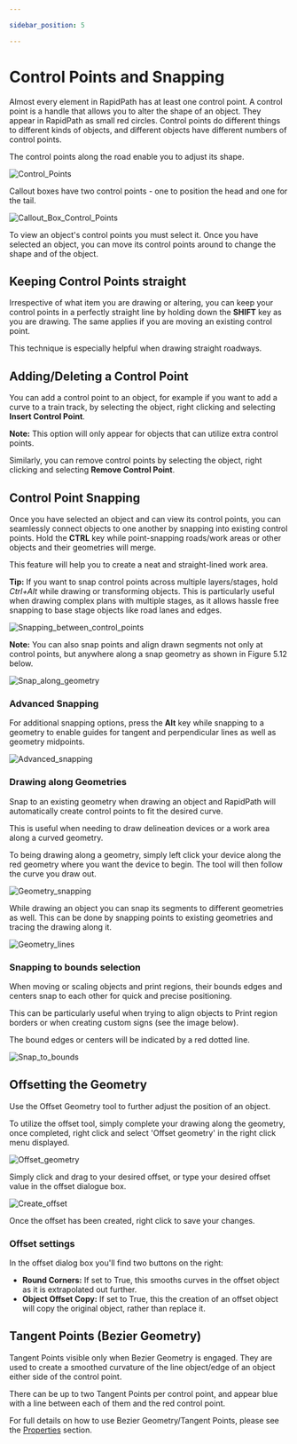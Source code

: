 ```yaml
---

sidebar_position: 5

---
```

# Control Points and Snapping

Almost every element in RapidPath has at least one control point. A control point is a handle that allows you to alter the shape of an object. They appear in RapidPath as small red circles. Control points do different things to different kinds of objects, and different objects have different numbers of control points.

The control points along the road enable you to adjust its shape.

![Control_Points](./assets/Control_Points.png)

Callout boxes have two control points - one to position the head and one for the tail.

![Callout_Box_Control_Points](./assets/Callout_Box_Control_Points.png)

To view an object's control points you must select it. Once you have selected an object, you can move its control points around to change the shape and of the object.

## Keeping Control Points straight

Irrespective of what item you are drawing or altering, you can keep your control points in a perfectly straight line by holding down the **SHIFT** key as you are drawing. The same applies if you are moving an existing control point.

This technique is especially helpful when drawing straight roadways.

## Adding/Deleting a Control Point

You can add a control point to an object, for example if you want to add a curve to a train track, by selecting the object, right clicking and selecting **Insert Control Point**.

**Note:** This option will only appear for objects that can utilize extra control points.

Similarly, you can remove control points by selecting the object, right clicking and selecting **Remove Control Point**.

## Control Point Snapping

Once you have selected an object and can view its control points, you can seamlessly connect objects to one another by snapping into existing control points. Hold the **CTRL** key while point-snapping roads/work areas or other objects and their geometries will merge.

This feature will help you to create a neat and straight-lined work area.

**Tip:** If you want to snap control points across multiple layers/stages, hold *Ctrl+Alt* while drawing or transforming objects. This is particularly useful when drawing complex plans with multiple stages, as it allows hassle free snapping to base stage objects like road lanes and edges.

![Snapping_between_control_points](./assets/Snapping_between_control_points.png)

**Note:** You can also snap points and align drawn segments not only at control points, but anywhere along a snap geometry as shown in Figure 5.12 below.

![Snap_along_geometry](./assets/Snap_along_geometry.png)

### Advanced Snapping

For additional snapping options, press the **Alt** key while snapping to a geometry to enable guides for tangent and perpendicular lines as well as geometry midpoints.

![Advanced_snapping](./assets/Advanced_snapping.png)

### Drawing along Geometries

Snap to an existing geometry when drawing an object and RapidPath will automatically create control points to fit the desired curve.

This is useful when needing to draw delineation devices or a work area along a curved geometry.

To being drawing along a geometry, simply left click your device along the red geometry where you want the device to begin. The tool will then follow the curve you draw out.

![Geometry_snapping](./assets/Geometry_snapping.png)

While drawing an object you can snap its segments to different geometries as well. This can be done by snapping points to existing geometries and tracing the drawing along it.

![Geometry_lines](./assets/Geometry_lines.png)

### Snapping to bounds selection

When moving or scaling objects and print regions, their bounds edges and centers snap to each other for quick and precise positioning.

This can be particularly useful when trying to align objects to Print region borders or when creating custom signs (see the image below).

The bound edges or centers will be indicated by a red dotted line.

![Snap_to_bounds](./assets/Snap_to_bounds.png)

## Offsetting the Geometry

Use the Offset Geometry tool to further adjust the position of an object.

To utilize the offset tool, simply complete your drawing along the geometry, once completed, right click and select 'Offset geometry' in the right click menu displayed.

![Offset_geometry](./assets/Offset_geometry.png)

Simply click and drag to your desired offset, or type your desired offset value in the offset dialogue box.

![Create_offset](./assets/Create_offset.png)

Once the offset has been created, right click to save your changes.

### Offset settings

In the offset dialog box you'll find two buttons on the right:

- **Round Corners:** If set to True, this smooths curves in the offset object as it is extrapolated out further.
- **Object Offset Copy:** If set to True, this the creation of an offset object will copy the original object, rather than replace it.

## Tangent Points (Bezier Geometry)

Tangent Points visible only when Bezier Geometry is engaged. They are used to create a smoothed curvature of the line object/edge of an object either side of the control point. 

There can be up to two Tangent Points per control point, and appear blue with a line between each of them and the red control point.

For full details on how to use Bezier Geometry/Tangent Points, please see the [Properties](/docs/rapidplan/object-properties-and-transformations/object-geometry.md) section.